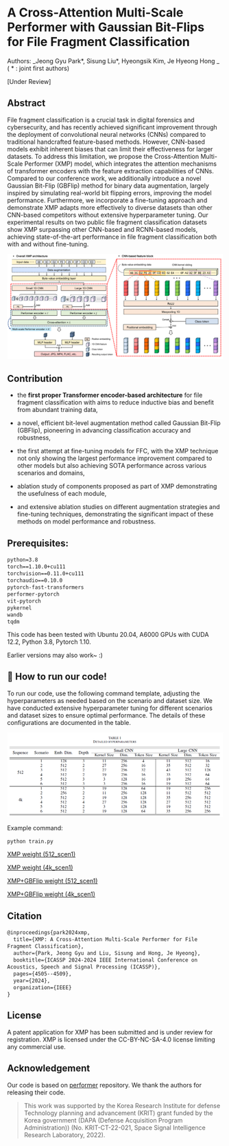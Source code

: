 # A Cross-Attention Multi-Scale Performer with Gaussian Bit-Flips for File Fragment Classification
Authors: _Jeong Gyu Park*, Sisung Liu*, Hyeongsik Kim, Je Hyeong Hong _
( * : joint first authors)

\[Under Review\]



## Abstract
File fragment classification is a crucial task in digital forensics and cybersecurity, and has recently achieved significant improvement through the deployment of convolutional neural networks (CNNs) compared to traditional handcrafted feature-based methods. However, CNN-based models exhibit inherent biases that can limit their effectiveness for larger datasets. To address this limitation, we propose the Cross-Attention Multi-Scale Performer (XMP) model, which integrates the attention mechanisms of transformer encoders with the feature extraction capabilities of CNNs. Compared to our conference work, we additionally introduce a novel Gaussian Bit-Flip (GBFlip) method for binary data augmentation, largely inspired by simulating real-world bit flipping errors, improving the model performance. Furthermore, we incorporate a fine-tuning approach and demonstrate XMP adapts more effectively to diverse datasets than other CNN-based competitors without extensive hyperparameter tuning. Our experimental results on two public file fragment classification datasets show XMP surpassing other CNN-based and RCNN-based models, achieving state-of-the-art performance in file fragment classification both with and without fine-tuning.

![image](./images/XMP_architecture.png)

## Contribution
- the **first proper Transformer encoder-based architecture** for file fragment classification with aims to reduce inductive bias and benefit from abundant training data,

- a novel, efficient bit-level augmentation method called Gaussian Bit-Flip (GBFlip), pioneering in advancing classification accuracy and robustness,
  
- the first attempt at fine-tuning models for FFC, with the XMP technique not only showing the largest performance improvement compared to other models but also achieving SOTA performance across various scenarios and domains,

- ablation study of components proposed as part of XMP demonstrating the usefulness of each module,

- and extensive ablation studies on different augmentation strategies and fine-tuning techniques, demonstrating the significant impact of these methods on model performance and robustness.

## Prerequisites:
````
python=3.8
torch==1.10.0+cu111
torchvision==0.11.0+cu111
torchaudio==0.10.0
pytorch-fast-transformers
performer-pytorch
vit-pytorch
pykernel
wandb
tqdm
````
This code has been tested with Ubuntu 20.04, A6000 GPUs with CUDA 12.2, Python 3.8, Pytorch 1.10.

Earlier versions may also work~ :)

## 🏃 How to run our code!
To run our code, use the following command template, adjusting the hyperparameters as needed based on the scenario and dataset size. We have conducted extensive hyperparameter tuning for different scenarios and dataset sizes to ensure optimal performance. The details of these configurations are documented in the table.

![image](./images/XMP_parameter.png)

Example command:
````
python train.py 
````

[XMP weight (512_scen1)](https://drive.google.com/file/d/1pEuiTjLMWueNjK2sr0VdZK9hteYBK83Z/view?usp=drive_link)

[XMP weight (4k_scen1)](https://drive.google.com/file/d/1gVfZ7Y2zi7ywHpTJMibystvYPAeTWx8f/view?usp=drive_link)

[XMP+GBFlip weight (512_scen1)](https://drive.google.com/file/d/1h_BeEQfPjSPC6kv9S7x749nRPlrNhXbg/view?usp=drive_link)

[XMP+GBFlip weight (4k_scen1)](https://drive.google.com/file/d/1dntU9YbGi0Sn4DtDOnMsWrsyl5fxIgS1/view?usp=drive_link)
## Citation
````
@inproceedings{park2024xmp,
  title={XMP: A Cross-Attention Multi-Scale Performer for File Fragment Classification},
  author={Park, Jeong Gyu and Liu, Sisung and Hong, Je Hyeong},
  booktitle={ICASSP 2024-2024 IEEE International Conference on Acoustics, Speech and Signal Processing (ICASSP)},
  pages={4505--4509},
  year={2024},
  organization={IEEE}
}
````
## License
A patent application for XMP has been submitted and is under review for registration. XMP is licensed under the CC-BY-NC-SA-4.0 license limiting any commercial use.

## Acknowledgement
Our code is based on [performer](https://github.com/lucidrains/performer-pytorch) repository. We thank the authors for releasing their code. 
> This work was supported by the Korea Research Institute for defense Technology planning and advancement (KRIT) grant funded by the Korea government (DAPA (Defense Acquisition Program Administration)) (No. KRIT-CT-22-021, Space Signal Intelligence Research Laboratory, 2022).

